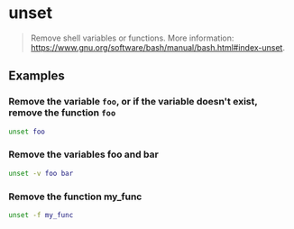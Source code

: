 # unset

> Remove shell variables or functions. More information: <https://www.gnu.org/software/bash/manual/bash.html#index-unset>.

## Examples

### Remove the variable `foo`, or if the variable doesn't exist, remove the function `foo`

```bash
unset foo
```

### Remove the variables foo and bar

```bash
unset -v foo bar
```

### Remove the function my_func

```bash
unset -f my_func
```
